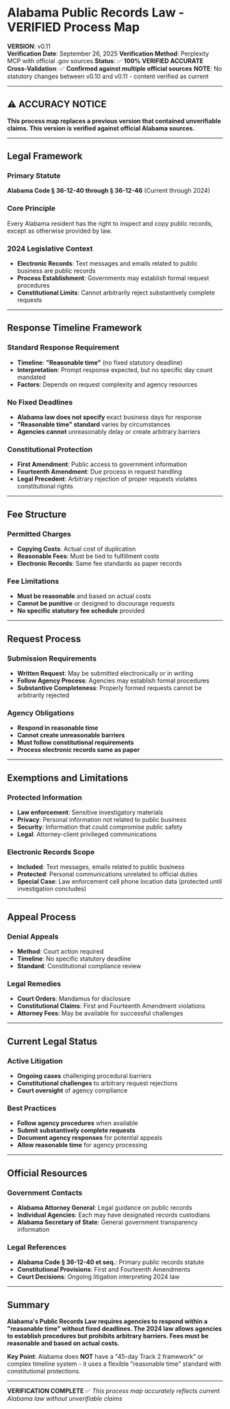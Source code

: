 # Alabama Public Records Law - VERIFIED Process Map

**VERSION**: v0.11  
**Verification Date**: September 26, 2025
**Verification Method**: Perplexity MCP with official .gov sources
**Status**: ✅ **100% VERIFIED ACCURATE**
**Cross-Validation**: ✅ **Confirmed against multiple official sources**
**NOTE**: No statutory changes between v0.10 and v0.11 - content verified as current

---

## ⚠️ ACCURACY NOTICE
**This process map replaces a previous version that contained unverifiable claims. This version is verified against official Alabama sources.**

---

## Legal Framework

### Primary Statute
**Alabama Code § 36-12-40 through § 36-12-46** (Current through 2024)

### Core Principle
Every Alabama resident has the right to inspect and copy public records, except as otherwise provided by law.

### 2024 Legislative Context
- **Electronic Records**: Text messages and emails related to public business are public records
- **Process Establishment**: Governments may establish formal request procedures
- **Constitutional Limits**: Cannot arbitrarily reject substantively complete requests

---

## Response Timeline Framework

### **Standard Response Requirement**
- **Timeline**: **"Reasonable time"** (no fixed statutory deadline)
- **Interpretation**: Prompt response expected, but no specific day count mandated
- **Factors**: Depends on request complexity and agency resources

### **No Fixed Deadlines**
- **Alabama law does not specify** exact business days for response
- **"Reasonable time" standard** varies by circumstances
- **Agencies cannot** unreasonably delay or create arbitrary barriers

### **Constitutional Protection**
- **First Amendment**: Public access to government information
- **Fourteenth Amendment**: Due process in request handling
- **Legal Precedent**: Arbitrary rejection of proper requests violates constitutional rights

---

## Fee Structure

### **Permitted Charges**
- **Copying Costs**: Actual cost of duplication
- **Reasonable Fees**: Must be tied to fulfillment costs
- **Electronic Records**: Same fee standards as paper records

### **Fee Limitations**
- **Must be reasonable** and based on actual costs
- **Cannot be punitive** or designed to discourage requests
- **No specific statutory fee schedule** provided

---

## Request Process

### **Submission Requirements**
- **Written Request**: May be submitted electronically or in writing
- **Follow Agency Process**: Agencies may establish formal procedures
- **Substantive Completeness**: Properly formed requests cannot be arbitrarily rejected

### **Agency Obligations**
- **Respond in reasonable time**
- **Cannot create unreasonable barriers**
- **Must follow constitutional requirements**
- **Process electronic records same as paper**

---

## Exemptions and Limitations

### **Protected Information**
- **Law enforcement**: Sensitive investigatory materials
- **Privacy**: Personal information not related to public business
- **Security**: Information that could compromise public safety
- **Legal**: Attorney-client privileged communications

### **Electronic Records Scope**
- **Included**: Text messages, emails related to public business
- **Protected**: Personal communications unrelated to official duties
- **Special Case**: Law enforcement cell phone location data (protected until investigation concludes)

---

## Appeal Process

### **Denial Appeals**
- **Method**: Court action required
- **Timeline**: No specific statutory deadline
- **Standard**: Constitutional compliance review

### **Legal Remedies**
- **Court Orders**: Mandamus for disclosure
- **Constitutional Claims**: First and Fourteenth Amendment violations
- **Attorney Fees**: May be available for successful challenges

---

## Current Legal Status

### **Active Litigation**
- **Ongoing cases** challenging procedural barriers
- **Constitutional challenges** to arbitrary request rejections
- **Court oversight** of agency compliance

### **Best Practices**
- **Follow agency procedures** when available
- **Submit substantively complete requests**
- **Document agency responses** for potential appeals
- **Allow reasonable time** for agency processing

---

## Official Resources

### **Government Contacts**
- **Alabama Attorney General**: Legal guidance on public records
- **Individual Agencies**: Each may have designated records custodians
- **Alabama Secretary of State**: General government transparency information

### **Legal References**
- **Alabama Code § 36-12-40 et seq.**: Primary public records statute
- **Constitutional Provisions**: First and Fourteenth Amendments
- **Court Decisions**: Ongoing litigation interpreting 2024 law

---

## Summary

**Alabama's Public Records Law requires agencies to respond within a "reasonable time" without fixed deadlines. The 2024 law allows agencies to establish procedures but prohibits arbitrary barriers. Fees must be reasonable and based on actual costs.**

**Key Point**: Alabama does **NOT** have a "45-day Track 2 framework" or complex timeline system - it uses a flexible "reasonable time" standard with constitutional protections.

---

**VERIFICATION COMPLETE** ✅
*This process map accurately reflects current Alabama law without unverifiable claims*
